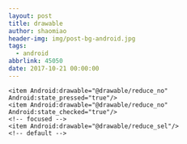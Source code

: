 ```yaml
---
layout: post
title: drawable
author: shaomiao
header-img: img/post-bg-android.jpg
tags:
  - android
abbrlink: 45050
date: 2017-10-21 00:00:00
---
```

<ImageView
                android:id="@+id/minus_imgview"
                android:layout_width="wrap_content"
                android:layout_height="wrap_content"
                android:padding="10dp"
                android:src="@drawable/multi_num_select" />


<?xml version="1.0" encoding="utf-8"?>
<selector xmlns:Android="http://schemas.android.com/apk/res/android">

    <item Android:drawable="@drawable/reduce_no" Android:state_pressed="true"/>
    <item Android:drawable="@drawable/reduce_no" Android:state_checked="true"/>
    <!-- focused -->
    <item Android:drawable="@drawable/reduce_sel"/>
    <!-- default -->

</selector>
